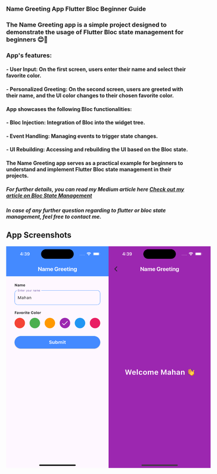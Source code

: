 ### Name Greeting App Flutter Bloc Beginner Guide

### The Name Greeting app is a simple project designed to demonstrate the usage of Flutter Bloc state management for beginners 😊👋

### App's features:

#### - User Input: On the first screen, users enter their name and select their favorite color.
#### - Personalized Greeting: On the second screen, users are greeted with their name, and the UI color changes to their chosen favorite color.

#### App showcases the following Bloc functionalities:

#### - Bloc Injection: Integration of Bloc into the widget tree.
#### - Event Handling: Managing events to trigger state changes.
#### - UI Rebuilding: Accessing and rebuilding the UI based on the Bloc state.

#### The Name Greeting app serves as a practical example for beginners to understand and implement Flutter Bloc state management in their projects.

##### For further details, you can read my Medium article here [Check out my article on Bloc State Management](https://medium.com/p/b709973904e8)

##### In case of any further question regarding to flutter or bloc state management, feel free to contact me.


## App Screenshots

<div style="display: flex; justify-content: space-between;">
  <img src="https://github.com/mahankheirollahi/name_greeting_bloc_beginner_guide/blob/main/screenshots/Screen_one.png?raw=true" alt="First Screen" width="300" height="600" />
  <img src="https://github.com/mahankheirollahi/name_greeting_bloc_beginner_guide/blob/main/screenshots/Screen_two.png?raw=true" alt="Second Screen" width="300" height="600" />
</div>







